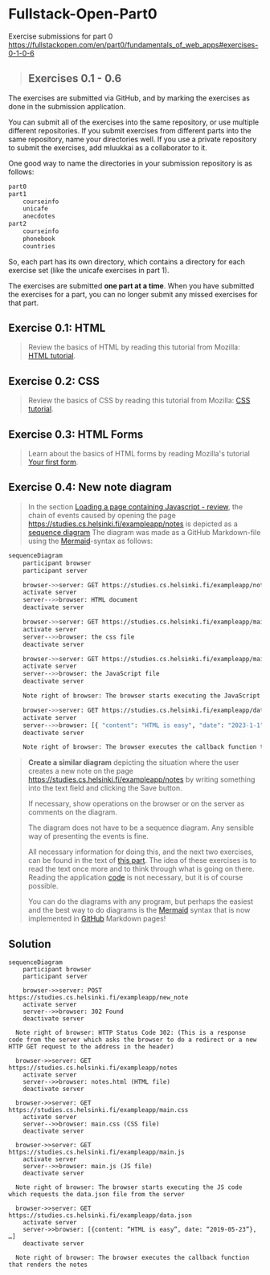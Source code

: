 # Fullstack-Open-Part0
Exercise submissions for part 0
https://fullstackopen.com/en/part0/fundamentals_of_web_apps#exercises-0-1-0-6

> ## Exercises 0.1 - 0.6
The exercises are submitted via GitHub, and by marking the exercises as done in the submission application.

You can submit all of the exercises into the same repository, or use multiple different repositories. If you submit exercises from different parts into the same repository, name your directories well. If you use a private repository to submit the exercises, add mluukkai as a collaborator to it.

One good way to name the directories in your submission repository is as follows:
```bash
part0
part1
    courseinfo
    unicafe
    anecdotes
part2
    courseinfo
    phonebook
    countries
```
So, each part has its own directory, which contains a directory for each exercise set (like the unicafe exercises in part 1).

The exercises are submitted **one part at a time**. When you have submitted the exercises for a part, you can no longer submit any missed exercises for that part.

## Exercise 0.1: HTML
> Review the basics of HTML by reading this tutorial from Mozilla: [HTML tutorial](https://developer.mozilla.org/en-US/docs/Learn/Getting_started_with_the_web/HTML_basics).

## Exercise 0.2: CSS
> Review the basics of CSS by reading this tutorial from Mozilla: [CSS tutorial](https://developer.mozilla.org/en-US/docs/Learn/Getting_started_with_the_web/CSS_basics).

## Exercise 0.3: HTML Forms
> Learn about the basics of HTML forms by reading Mozilla's tutorial [Your first form](https://developer.mozilla.org/en-US/docs/Learn/HTML/Forms/Your_first_HTML_form).

## Exercise 0.4: New note diagram
> In the section [Loading a page containing Javascript - review](https://fullstackopen.com/en/part0/fundamentals_of_web_apps#loading-a-page-containing-java-script-review), the chain of events caused by opening the page https://studies.cs.helsinki.fi/exampleapp/notes is depicted as a [sequence diagram](https://www.geeksforgeeks.org/unified-modeling-language-uml-sequence-diagrams/)
> The diagram was made as a GitHub Markdown-file using the [Mermaid](https://docs.github.com/en/get-started/writing-on-github/working-with-advanced-formatting/creating-diagrams)-syntax as follows:

```bash
sequenceDiagram
    participant browser
    participant server

    browser->>server: GET https://studies.cs.helsinki.fi/exampleapp/notes
    activate server
    server-->>browser: HTML document
    deactivate server

    browser->>server: GET https://studies.cs.helsinki.fi/exampleapp/main.css
    activate server
    server-->>browser: the css file
    deactivate server

    browser->>server: GET https://studies.cs.helsinki.fi/exampleapp/main.js
    activate server
    server-->>browser: the JavaScript file
    deactivate server

    Note right of browser: The browser starts executing the JavaScript code that fetches the JSON from the server

    browser->>server: GET https://studies.cs.helsinki.fi/exampleapp/data.json
    activate server
    server-->>browser: [{ "content": "HTML is easy", "date": "2023-1-1" }, ... ]
    deactivate server

    Note right of browser: The browser executes the callback function that renders the notes
```
> **Create a similar diagram** depicting the situation where the user creates a new note on the page https://studies.cs.helsinki.fi/exampleapp/notes by writing something into the text field and clicking the Save button.
> 
> If necessary, show operations on the browser or on the server as comments on the diagram.
> 
> The diagram does not have to be a sequence diagram. Any sensible way of presenting the events is fine.
> 
> All necessary information for doing this, and the next two exercises, can be found in the text of [this part](https://fullstackopen.com/en/part0/fundamentals_of_web_apps#forms-and-http-post). The idea of these exercises is to read the text once more and to think through what is going on there. Reading the application [code](https://github.com/mluukkai/example_app) is not necessary, but it is of course possible.
> 
> You can do the diagrams with any program, but perhaps the easiest and the best way to do diagrams is the [Mermaid](https://github.com/mermaid-js/mermaid#sequence-diagram-docs---live-editor) syntax that is now implemented in [GitHub](https://github.blog/2022-02-14-include-diagrams-markdown-files-mermaid/) Markdown pages!  

## Solution
```mermaid
sequenceDiagram
	participant browser
	participant server

	browser->>server: POST https://studies.cs.helsinki.fi/exampleapp/new_note
	activate server
	server-->>browser: 302 Found 
	deactivate server

  Note right of browser: HTTP Status Code 302: (This is a response code from the server which asks the browser to do a redirect or a new HTTP GET request to the address in the header)

  browser->>server: GET https://studies.cs.helsinki.fi/exampleapp/notes
	activate server
	server-->>browser: notes.html (HTML file)
	deactivate server

  browser->>server: GET https://studies.cs.helsinki.fi/exampleapp/main.css
	activate server
	server-->>browser: main.css (CSS file) 
	deactivate server

  browser->>server: GET https://studies.cs.helsinki.fi/exampleapp/main.js
	activate server
	server-->>browser: main.js (JS file)
	deactivate server

  Note right of browser: The browser starts executing the JS code which requests the data.json file from the server

  browser->>server: GET https://studies.cs.helsinki.fi/exampleapp/data.json
	activate server
	server->>browser: [{content: “HTML is easy”, date: “2019-05-23”}, …]
	deactivate server

  Note right of browser: The browser executes the callback function that renders the notes
```
